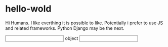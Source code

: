 # hello-wold

Hi Humans. 
I like everthing it is possible to like. Potentially i prefer to use JS and related frameworks.
Python Django may be the next.

<input> object <input/>



